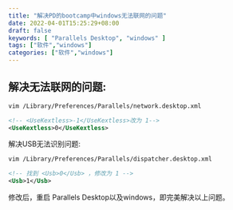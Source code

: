 ```yaml
---
title: "解决PD的bootcamp中windows无法联网的问题"
date: 2022-04-01T15:25:29+08:00
draft: false
keywords: [ "Parallels Desktop", "windows" ]
tags: ["软件","windows"]
categories: ["软件","windows"]
---
```


## 解决无法联网的问题:

```sh
vim /Library/Preferences/Parallels/network.desktop.xml
```

```xml
<!-- <UseKextless>-1</UseKextless>改为 1-->
<UseKextless>0</UseKextless>
```


解决USB无法识别问题:
```sh
vim /Library/Preferences/Parallels/dispatcher.desktop.xml
```
```xml
<!-- 找到 <Usb>0</Usb> ，修改为 1 -->
<Usb>1</Usb>
```

修改后，重启 Parallels Desktop以及windows，即完美解决以上问题。